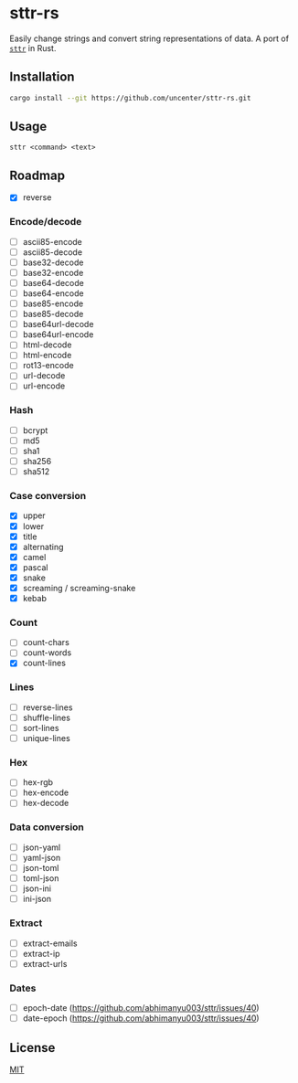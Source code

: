 # sttr-rs

Easily change strings and convert string representations of data. A port of [`sttr`](https://github.com/abhimanyu003/sttr) in Rust.

## Installation

```sh
cargo install --git https://github.com/uncenter/sttr-rs.git
```

## Usage

```
sttr <command> <text>
```

## Roadmap

- [x] reverse

### Encode/decode

- [ ] ascii85-encode
- [ ] ascii85-decode
- [ ] base32-decode
- [ ] base32-encode
- [ ] base64-decode
- [ ] base64-encode
- [ ] base85-encode
- [ ] base85-decode
- [ ] base64url-decode
- [ ] base64url-encode
- [ ] html-decode
- [ ] html-encode
- [ ] rot13-encode
- [ ] url-decode
- [ ] url-encode

### Hash

- [ ] bcrypt
- [ ] md5
- [ ] sha1
- [ ] sha256
- [ ] sha512

### Case conversion

- [x] upper
- [x] lower
- [x] title
- [x] alternating
- [x] camel
- [x] pascal
- [x] snake
- [x] screaming / screaming-snake
- [x] kebab

### Count

- [ ] count-chars
- [ ] count-words
- [x] count-lines

### Lines

- [ ] reverse-lines
- [ ] shuffle-lines
- [ ] sort-lines
- [ ] unique-lines

### Hex

- [ ] hex-rgb
- [ ] hex-encode
- [ ] hex-decode

### Data conversion

- [ ] json-yaml
- [ ] yaml-json
- [ ] json-toml
- [ ] toml-json
- [ ] json-ini
- [ ] ini-json

### Extract

- [ ] extract-emails
- [ ] extract-ip
- [ ] extract-urls

### Dates

- [ ] epoch-date (https://github.com/abhimanyu003/sttr/issues/40)
- [ ] date-epoch (https://github.com/abhimanyu003/sttr/issues/40)

## License

[MIT](LICENSE)
